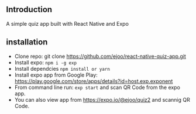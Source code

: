 ## Introduction

A simple quiz app built with React Native and Expo

## installation
- Clone repo: git clone https://github.com/ejoo/react-native-quiz-app.git
- Install expo: `npm i -g exp`
- Install dependcies `npm install or yarn`
- Install expo app from Google Play: https://play.google.com/store/apps/details?id=host.exp.exponent
- From command line run: `exp start` and scan QR Code from the expo app.
- You can also view app from https://expo.io/@ejoo/quiz2 and scannig QR Code.